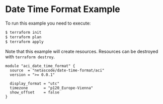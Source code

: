 <!-- BEGIN_TF_DOCS -->
# Date Time Format Example

To run this example you need to execute:

```bash
$ terraform init
$ terraform plan
$ terraform apply
```

Note that this example will create resources. Resources can be destroyed with `terraform destroy`.

```hcl
module "aci_date_time_format" {
  source  = "netascode/date-time-format/aci"
  version = ">= 0.0.1"

  display_format = "utc"
  timezone       = "p120_Europe-Vienna"
  show_offset    = false
}

```
<!-- END_TF_DOCS -->